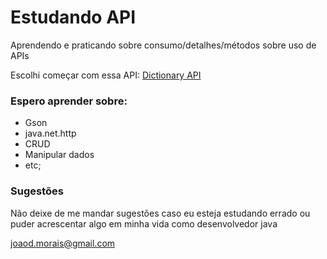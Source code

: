 
# Estudando API 

Aprendendo e praticando sobre consumo/detalhes/métodos sobre uso de APIs

Escolhi começar com essa API:
[Dictionary API](https://dictionaryapi.dev/)

### Espero aprender sobre:
- Gson
- java.net.http
- CRUD
- Manipular dados
- etc;

### Sugestões
Não deixe de me mandar sugestões caso eu esteja estudando errado ou puder acrescentar algo em minha vida como desenvolvedor java

joaod.morais@gmail.com 
